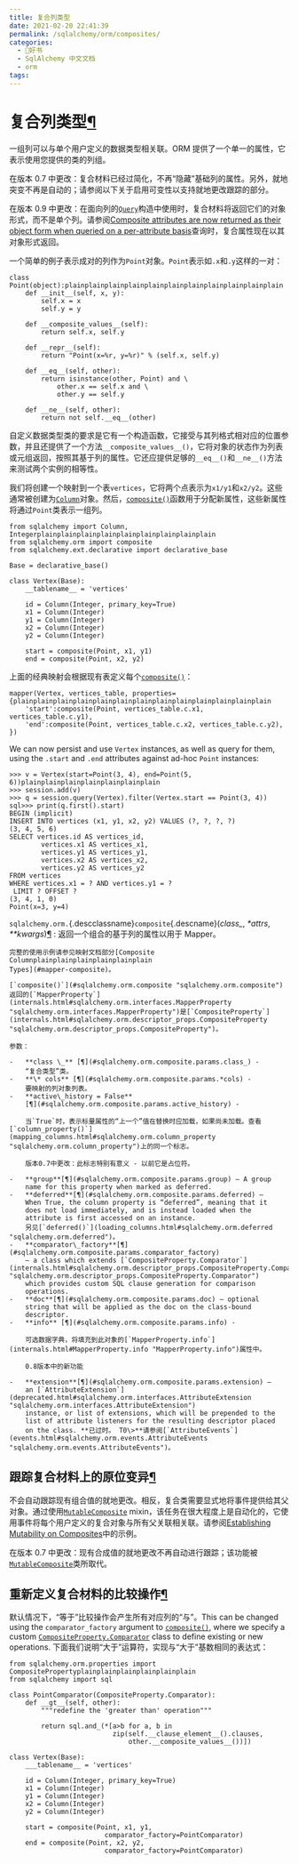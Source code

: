 ```yaml
---
title: 复合列类型
date: 2021-02-20 22:41:39
permalink: /sqlalchemy/orm/composites/
categories:
  - 📖好书
  - SqlAlchemy 中文文档
  - orm
tags:
---
```

复合列类型[¶](#composite-column-types "Permalink to this headline")
===================================================================

一组列可以与单个用户定义的数据类型相关联。ORM 提供了一个单一的属性，它表示使用您提供的类的列组。

在版本 0.7 中更改：复合材料已经过简化，不再“隐藏”基础列的属性。另外，就地突变不再是自动的；请参阅以下关于启用可变性以支持就地更改跟踪的部分。

在版本 0.9 中更改：在面向列的[`Query`](query.html#sqlalchemy.orm.query.Query "sqlalchemy.orm.query.Query")构造中使用时，复合材料将返回它们的对象形式，而不是单个列。请参阅[Composite
attributes are now returned as their object form when queried on a
per-attribute
basis](changelog_migration_09.html#migration-2824)查询时，复合属性现在以其对象形式返回。

一个简单的例子表示成对的列作为`Point`对象。`Point`表示如`.x`和`.y`这样的一对：

    class Point(object):plainplainplainplainplainplainplainplainplainplainplain
        def __init__(self, x, y):
            self.x = x
            self.y = y

        def __composite_values__(self):
            return self.x, self.y

        def __repr__(self):
            return "Point(x=%r, y=%r)" % (self.x, self.y)

        def __eq__(self, other):
            return isinstance(other, Point) and \
                other.x == self.x and \
                other.y == self.y

        def __ne__(self, other):
            return not self.__eq__(other)

自定义数据类型类的要求是它有一个构造函数，它接受与其列格式相对应的位置参数，并且还提供了一个方法`__composite_values__()`，它将对象的状态作为列表或元组返回，按照其基于列的属性。它还应提供足够的`__eq__()`和`__ne__()`方法来测试两个实例的相等性。

我们将创建一个映射到一个表`vertices`，它将两个点表示为`x1/y1`和`x2/y2`。这些通常被创建为[`Column`](core_metadata.html#sqlalchemy.schema.Column "sqlalchemy.schema.Column")对象。然后，[`composite()`](#sqlalchemy.orm.composite "sqlalchemy.orm.composite")函数用于分配新属性，这些新属性将通过`Point`类表示一组列。

    from sqlalchemy import Column, Integerplainplainplainplainplainplainplainplainplain
    from sqlalchemy.orm import composite
    from sqlalchemy.ext.declarative import declarative_base

    Base = declarative_base()

    class Vertex(Base):
        __tablename__ = 'vertices'

        id = Column(Integer, primary_key=True)
        x1 = Column(Integer)
        y1 = Column(Integer)
        x2 = Column(Integer)
        y2 = Column(Integer)

        start = composite(Point, x1, y1)
        end = composite(Point, x2, y2)

上面的经典映射会根据现有表定义每个[`composite()`](#sqlalchemy.orm.composite "sqlalchemy.orm.composite")：

    mapper(Vertex, vertices_table, properties={plainplainplainplainplainplainplainplainplainplainplainplainplain
        'start':composite(Point, vertices_table.c.x1, vertices_table.c.y1),
        'end':composite(Point, vertices_table.c.x2, vertices_table.c.y2),
    })

We can now persist and use `Vertex` instances, as
well as query for them, using the `.start` and
`.end` attributes against ad-hoc `Point` instances:

    >>> v = Vertex(start=Point(3, 4), end=Point(5, 6))plainplainplainplainplainplainplain
    >>> session.add(v)
    >>> q = session.query(Vertex).filter(Vertex.start == Point(3, 4))
    sql>>> print(q.first().start)
    BEGIN (implicit)
    INSERT INTO vertices (x1, y1, x2, y2) VALUES (?, ?, ?, ?)
    (3, 4, 5, 6)
    SELECT vertices.id AS vertices_id,
            vertices.x1 AS vertices_x1,
            vertices.y1 AS vertices_y1,
            vertices.x2 AS vertices_x2,
            vertices.y2 AS vertices_y2
    FROM vertices
    WHERE vertices.x1 = ? AND vertices.y1 = ?
     LIMIT ? OFFSET ?
    (3, 4, 1, 0)
    Point(x=3, y=4)

 `sqlalchemy.orm.`{.descclassname}`composite`{.descname}(*class\_*, *\*attrs*, *\*\*kwargs*)[¶](#sqlalchemy.orm.composite "Permalink to this definition")
:   返回一个组合的基于列的属性以用于 Mapper。

    完整的使用示例请参见映射文档部分[Composite Columnplainplainplainplainplainplain
    Types](#mapper-composite)。

    [`composite()`](#sqlalchemy.orm.composite "sqlalchemy.orm.composite")返回的[`MapperProperty`](internals.html#sqlalchemy.orm.interfaces.MapperProperty "sqlalchemy.orm.interfaces.MapperProperty")是[`CompositeProperty`](internals.html#sqlalchemy.orm.descriptor_props.CompositeProperty "sqlalchemy.orm.descriptor_props.CompositeProperty")。

    参数：

    -   **class \_** [¶](#sqlalchemy.orm.composite.params.class_) -
        “复合类型”类。
    -   **\* cols** [¶](#sqlalchemy.orm.composite.params.*cols) -
        要映射的列对象列表。
    -   **active\_history = False**
        [¶](#sqlalchemy.orm.composite.params.active_history) -

        当`True`时，表示标量属性的“上一个”值在替换时应加载，如果尚未加载。查看[`column_property()`](mapping_columns.html#sqlalchemy.orm.column_property "sqlalchemy.orm.column_property")上的同一个标志。

        版本0.7中更改：此标志特别有意义 - 以前它是占位符。

    -   **group**[¶](#sqlalchemy.orm.composite.params.group) – A group
        name for this property when marked as deferred.
    -   **deferred**[¶](#sqlalchemy.orm.composite.params.deferred) –
        When True, the column property is “deferred”, meaning that it
        does not load immediately, and is instead loaded when the
        attribute is first accessed on an instance.
        另见[`deferred()`](loading_columns.html#sqlalchemy.orm.deferred "sqlalchemy.orm.deferred")。
    -   **comparator\_factory**[¶](#sqlalchemy.orm.composite.params.comparator_factory)
        – a class which extends [`CompositeProperty.Comparator`](internals.html#sqlalchemy.orm.descriptor_props.CompositeProperty.Comparator "sqlalchemy.orm.descriptor_props.CompositeProperty.Comparator")
        which provides custom SQL clause generation for comparison
        operations.
    -   **doc**[¶](#sqlalchemy.orm.composite.params.doc) – optional
        string that will be applied as the doc on the class-bound
        descriptor.
    -   **info** [¶](#sqlalchemy.orm.composite.params.info) -

        可选数据字典，将填充到此对象的[`MapperProperty.info`](internals.html#MapperProperty.info "MapperProperty.info")属性中。

        0.8版本中的新功能

    -   **extension**[¶](#sqlalchemy.orm.composite.params.extension) –
        an [`AttributeExtension`](deprecated.html#sqlalchemy.orm.interfaces.AttributeExtension "sqlalchemy.orm.interfaces.AttributeExtension")
        instance, or list of extensions, which will be prepended to the
        list of attribute listeners for the resulting descriptor placed
        on the class. **已过时。 T0\>**请参阅[`AttributeEvents`](events.html#sqlalchemy.orm.events.AttributeEvents "sqlalchemy.orm.events.AttributeEvents")。

跟踪复合材料上的原位变异[¶](#tracking-in-place-mutations-on-composites "Permalink to this headline")
----------------------------------------------------------------------------------------------------

不会自动跟踪现有组合值的就地更改。相反，复合类需要显式地将事件提供给其父对象。通过使用[`MutableComposite`](extensions_mutable.html#sqlalchemy.ext.mutable.MutableComposite "sqlalchemy.ext.mutable.MutableComposite")
mixin，该任务在很大程度上是自动化的，它使用事件将每个用户定义的复合对象与所有父关联相关联。请参阅[Establishing
Mutability on
Composites](extensions_mutable.html#mutable-composites)中的示例。

在版本 0.7 中更改：现有合成值的就地更改不再自动进行跟踪；该功能被[`MutableComposite`](extensions_mutable.html#sqlalchemy.ext.mutable.MutableComposite "sqlalchemy.ext.mutable.MutableComposite")类所取代。

重新定义复合材料的比较操作[¶](#redefining-comparison-operations-for-composites "Permalink to this headline")
------------------------------------------------------------------------------------------------------------

默认情况下，“等于”比较操作会产生所有对应列的“与”。This can be changed
using the `comparator_factory` argument to
[`composite()`](#sqlalchemy.orm.composite "sqlalchemy.orm.composite"), where
we specify a custom [`CompositeProperty.Comparator`](internals.html#sqlalchemy.orm.descriptor_props.CompositeProperty.Comparator "sqlalchemy.orm.descriptor_props.CompositeProperty.Comparator")
class to define existing or new operations.
下面我们说明“大于”运算符，实现与“大于”基数相同的表达式：

    from sqlalchemy.orm.properties import CompositePropertyplainplainplainplainplainplain
    from sqlalchemy import sql

    class PointComparator(CompositeProperty.Comparator):
        def __gt__(self, other):
            """redefine the 'greater than' operation"""

            return sql.and_(*[a>b for a, b in
                              zip(self.__clause_element__().clauses,
                                  other.__composite_values__())])

    class Vertex(Base):
        ___tablename__ = 'vertices'

        id = Column(Integer, primary_key=True)
        x1 = Column(Integer)
        y1 = Column(Integer)
        x2 = Column(Integer)
        y2 = Column(Integer)

        start = composite(Point, x1, y1,
                            comparator_factory=PointComparator)
        end = composite(Point, x2, y2,
                            comparator_factory=PointComparator)
